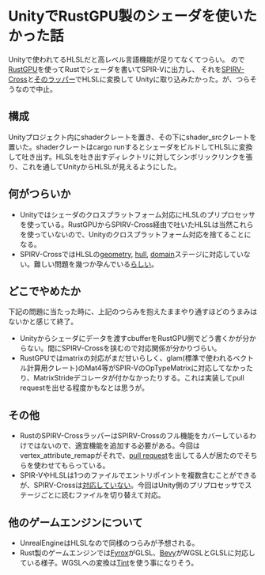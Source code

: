 # UnityでRustGPU製のシェーダを使いたかった話
Unityで使われてるHLSLだと高レベル言語機能が足りてなくてつらい。
ので[RustGPU](https://github.com/EmbarkStudios/rust-gpu)を使ってRustでシェーダを書いてSPIR-Vに出力し、
それを[SPIRV-Cross](https://github.com/KhronosGroup/SPIRV-Cross)と[そのラッパー](https://github.com/grovesNL/spirv_cross)でHLSLに変換して
Unityに取り込みたかった。が、つらそうなので中止。

## 構成
Unityプロジェクト内にshaderクレートを置き、その下にshader_srcクレートを置いた。shaderクレートはcargo runするとシェーダをビルドしてHLSLに変換して吐き出す。HLSLを吐き出すディレクトリに対してシンボリックリンクを張り、これを通してUnityからHLSLが見えるようにした。

## 何がつらいか
* Unityではシェーダのクロスプラットフォーム対応にHLSLのプリプロセッサを使っている。RustGPUからSPIRV-Cross経由で吐いたHLSLは当然これらを使っていないので、Unityのクロスプラットフォーム対応を捨てることになる。
* SPIRV-CrossではHLSLの[geometry](https://github.com/KhronosGroup/SPIRV-Cross/issues/904), [hull](https://github.com/KhronosGroup/SPIRV-Cross/issues/905), [domain](https://github.com/KhronosGroup/SPIRV-Cross/issues/906)ステージに対応していない。難しい問題を幾つか孕んでいる[らしい](https://github.com/KhronosGroup/SPIRV-Cross/pull/1739#issuecomment-926705870)。

## どこでやめたか
下記の問題に当たった時に、上記のつらみを抱えたままやり通すほどのうまみはないかと感じて終了。
* Unityからシェーダにデータを渡すcbufferをRustGPU側でどう書くかが分からない。間にSPIRV-Crossを挟むので対応関係が分かりづらい。
* RustGPUではmatrixの対応がまだ甘いらしく、glam(標準で使われるベクトル計算用クレート)のMat4等がSPIR-VのOpTypeMatrixに対応してなかったり、MatrixStrideデコレータが付かなかったりする。これは実装してpull requestを出せる程度かもなとは思うが。

## その他
* RustのSPIRV-CrossラッパーはSPIRV-Crossのフル機能をカバーしているわけではないので、適宜機能を追加する必要がある。今回はvertex_attribute_remapがそれで、[pull request](https://github.com/grovesNL/spirv_cross/pull/181)を出してる人が居たのでそちらを使わせてもらっている。
* SPIR-VやHLSLは1つのファイルでエントリポイントを複数含むことができるが、SPIRV-Crossは[対応していない](https://github.com/KhronosGroup/SPIRV-Cross/issues/317)。今回はUnity側のプリプロセッサでステージごとに読むファイルを切り替えて対応。

## 他のゲームエンジンについて
* UnrealEngineはHLSLなので同様のつらみが予想される。
* Rust製のゲームエンジンでは[Fyrox](https://fyrox.rs/)がGLSL、[Bevy](https://bevyengine.org/)がWGSLとGLSLに対応している様子。WGSLへの変換は[Tint](https://dawn.googlesource.com/tint)を使う事になりそう。

